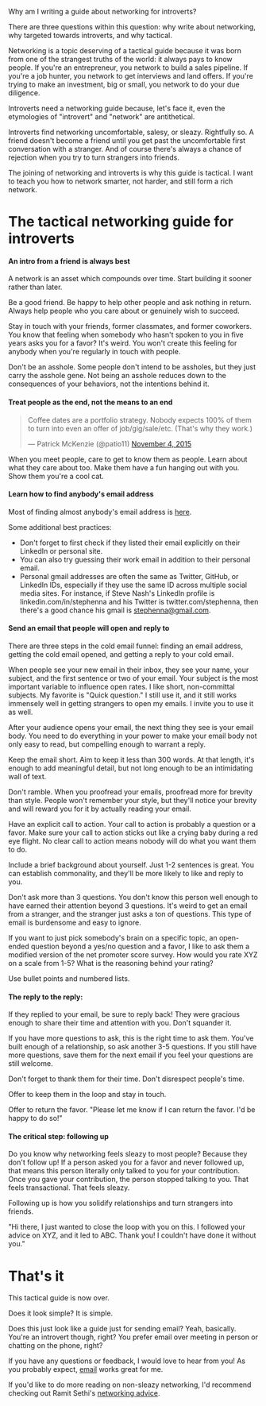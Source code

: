 Why am I writing a guide about networking for introverts?

There are three questions within this question: why write about networking, why targeted towards introverts, and why tactical.

Networking is a topic deserving of a tactical guide because it was born from one of the strangest truths of the world: it always pays to know people. If you're an entrepreneur, you network to build a sales pipeline. If you're a job hunter, you network to get interviews and land offers. If you're trying to make an investment, big or small, you network to do your due diligence.

Introverts need a networking guide because, let's face it, even the etymologies of "introvert" and "network" are antithetical.

Introverts find networking uncomfortable, salesy, or sleazy. Rightfully so. A friend doesn't become a friend until you get past the uncomfortable first conversation with a stranger. And of course there's always a chance of rejection when you try to turn strangers into friends.

The joining of networking and introverts is why this guide is tactical. I want to teach you how to network smarter, not harder, and still form a rich network.

# The tactical networking guide for introverts

#### An intro from a friend is always best

A network is an asset which compounds over time. Start building it sooner rather than later.

Be a good friend. Be happy to help other people and ask nothing in return. Always help people who you care about or genuinely wish to succeed.

Stay in touch with your friends, former classmates, and former coworkers. You know that feeling when somebody who hasn't spoken to you in five years asks you for a favor? It's weird. You won't create this feeling for anybody when you're regularly in touch with people.

Don't be an asshole. Some people don't intend to be assholes, but they just carry the asshole gene. Not being an asshole reduces down to the consequences of your behaviors, not the intentions behind it.

#### Treat people as the end, not the means to an end

<blockquote class="twitter-tweet" data-lang="en"><p lang="en" dir="ltr">Coffee dates are a portfolio strategy. Nobody expects 100% of them to turn into even an offer of job/gig/sale/etc. (That&#39;s why they work.)</p>&mdash; Patrick McKenzie (@patio11) <a href="https://twitter.com/patio11/status/661999838117031937">November 4, 2015</a></blockquote>
<script async src="//platform.twitter.com/widgets.js" charset="utf-8"></script>

When you meet people, care to get to know them as people. Learn about what they care about too. Make them have a fun hanging out with you. Show them you're a cool cat.

#### Learn how to find anybody's email address

Most of finding almost anybody's email address is [here](https://www.distilled.net/blog/miscellaneous/find-almost-anybodys-email-address/).

Some additional best practices:

- Don't forget to first check if they listed their email explicitly on their LinkedIn or personal site.
- You can also try guessing their work email in addition to their personal email.
- Personal gmail addresses are often the same as Twitter, GitHub, or LinkedIn IDs, especially if they use the same ID across multiple social media sites. For instance, if Steve Nash's LinkedIn profile is linkedin.com/in/stephenna and his Twitter is twitter.com/stephenna, then there's a good chance his gmail is stephenna@gmail.com.

#### Send an email that people will open and reply to

There are three steps in the cold email funnel: finding an email address, getting the cold email opened, and getting a reply to your cold email.

When people see your new email in their inbox, they see your name, your subject, and the first sentence or two of your email. Your subject is the most important variable to influence open rates. I like short, non-committal subjects. My favorite is "Quick question." I still use it, and it still works immensely well in getting strangers to open my emails. I invite you to use it as well.

After your audience opens your email, the next thing they see is your email body. You need to do everything in your power to make your email body not only easy to read, but compelling enough to warrant a reply.

Keep the email short. Aim to keep it less than 300 words. At that length, it's enough to add meaningful detail, but not long enough to be an intimidating wall of text.

Don't ramble. When you proofread your emails, proofread more for brevity than style. People won't remember your style, but they'll notice your brevity and will reward you for it by actually reading your email.

Have an explicit call to action. Your call to action is probably a question or a favor. Make sure your call to action sticks out like a crying baby during a red eye flight. No clear call to action means nobody will do what you want them to do.

Include a brief background about yourself. Just 1-2 sentences is great. You can establish commonality, and they'll be more likely to like and reply to you.

Don't ask more than 3 questions. You don't know this person well enough to have earned their attention beyond 3 questions. It's weird to get an email from a stranger, and the stranger just asks a ton of questions. This type of email is burdensome and easy to ignore.

If you want to just pick somebody's brain on a specific topic, an open-ended question beyond a yes/no question and a favor, I like to ask them a modified version of the net promoter score survey. How would you rate XYZ on a scale from 1-5? What is the reasoning behind your rating?

Use bullet points and numbered lists.

#### The reply to the reply:

If they replied to your email, be sure to reply back! They were gracious enough to share their time and attention with you. Don't squander it.

If you have more questions to ask, this is the right time to ask them. You've built enough of a relationship, so ask another 3-5 questions. If you still have more questions, save them for the next email if you feel your questions are still welcome.

Don't forget to thank them for their time. Don't disrespect people's time.

Offer to keep them in the loop and stay in touch.

Offer to return the favor. "Please let me know if I can return the favor. I'd be happy to do so!"

#### The critical step: following up

Do you know why networking feels sleazy to most people? Because they don't follow up! If a person asked you for a favor and never followed up, that means this person literally only talked to you for your contribution. Once you gave your contribution, the person stopped talking to you. That feels transactional. That feels sleazy.

Following up is how you solidify relationships and turn strangers into friends.

"Hi there, I just wanted to close the loop with you on this. I followed your advice on XYZ, and it led to ABC. Thank you! I couldn't have done it without you."

# That's it

This tactical guide is now over.

Does it look simple? It is simple.

Does this just look like a guide just for sending email? Yeah, basically. You're an introvert though, right? You prefer email over meeting in person or chatting on the phone, right?

If you have any questions or feedback, I would love to hear from you! As you probably expect, [email](mailto:dillonforrest@gmail.com) works great for me.

If you'd like to do more reading on non-sleazy networking, I'd recommend checking out Ramit Sethi's [networking advice](http://www.iwillteachyoutoberich.com/blog/ramits-definitive-guide-to-building-your-network-with-scripts/).
